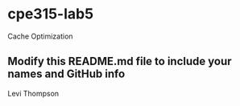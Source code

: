 # cpe315-lab5
Cache Optimization

## Modify this README.md file to include your names and GitHub info

Levi Thompson


